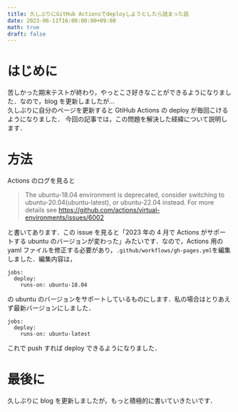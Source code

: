 ```yaml
---
title: 久しぶりにGitHub Actionsでdeployしようとしたら詰まった話
date: 2023-06-11T16:00:00:00+09:00
math: true
draft: false
---
```


# はじめに
苦しかった期末テストが終わり，やっとこさ好きなことができるようになりました．なので，blog を更新しましたが...  
久しぶりに自分のページを更新すると GtiHub Actions の deploy が毎回こけるようになりました．
今回の記事では，この問題を解決した経緯について説明します．

<!--more-->

# 方法
Actions のログを見ると
>The ubuntu-18.04 environment is deprecated, consider switching to ubuntu-20.04(ubuntu-latest), or ubuntu-22.04 instead. For more details see https://github.com/actions/virtual-environments/issues/6002

と書いてあります．この issue を見ると「2023 年の 4 月で Actions がサポートする ubuntu のバージョンが変わった」みたいです．なので，Actions 用の yaml ファイルを修正する必要があり，`.github/workflows/gh-pages.yml`を編集しました．編集内容は，
```
jobs:
  deploy:
    runs-on: ubuntu-18.04
```
の ubuntu のバージョンをサポートしているものにします．私の場合はとりあえず最新バージョンにしました．
```
jobs:
  deploy:
    runs-on: ubuntu-latest
```

これで push すれば deploy できるようになりました．

# 最後に
久しぶりに blog を更新しましたが，もっと積極的に書いていきたいです．
